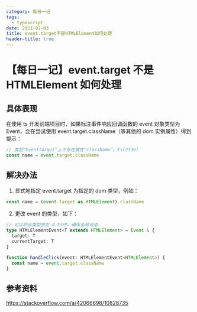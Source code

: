 ```yaml
---
category: 每日一记
tags:
  - typescript
date: 2021-02-03
title: event.target不是HTMLElement如何处理
header-title: true
---
```


# 【每日一记】event.target 不是 HTMLElement 如何处理

## 具体表现

在使用 ts 开发前端项目时，如果标注事件响应回调函数的 event 对象类型为 Event，会在尝试使用 event.target.className（等其他的 dom 实例属性）得到提示：

```javascript
// 类型“EventTarget”上不存在属性“className”。ts(2339)
const name = event.target.className
```

## 解决办法

1. 显式地指定 event.target 为指定的 dom 类型，例如：

```typescript
const name = (event.target as HTMLElement).className
```

2. 更改 event 的类型，如下：

```typescript
// 可以将此类型放在.d.ts中。确保全局可用
type HTMLElementEvent<T extends HTMLElement> = Event & {
  target: T
  currentTarget: T
}

function handleClick(event: HTMLElementEvent<HTMLElement>) {
  const name = event.target.className
}
```

## 参考资料

https://stackoverflow.com/a/42066698/10828735
